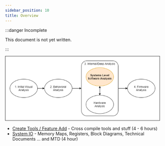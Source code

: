 ```yaml
---
sidebar_position: 10
title: Overview
---
```


:::danger Incomplete

This document is not yet written.

:::

![process software analysis](./process-software-step3.png)

- [Create Tools / Feature Add](./Toolchains) - Cross compile tools and stuff (4 - 6 hours)
- [System IO](./SystemIo) - Memory Maps, Registers, Block Diagrams, Technical Documents ... and MTD (4 hour)